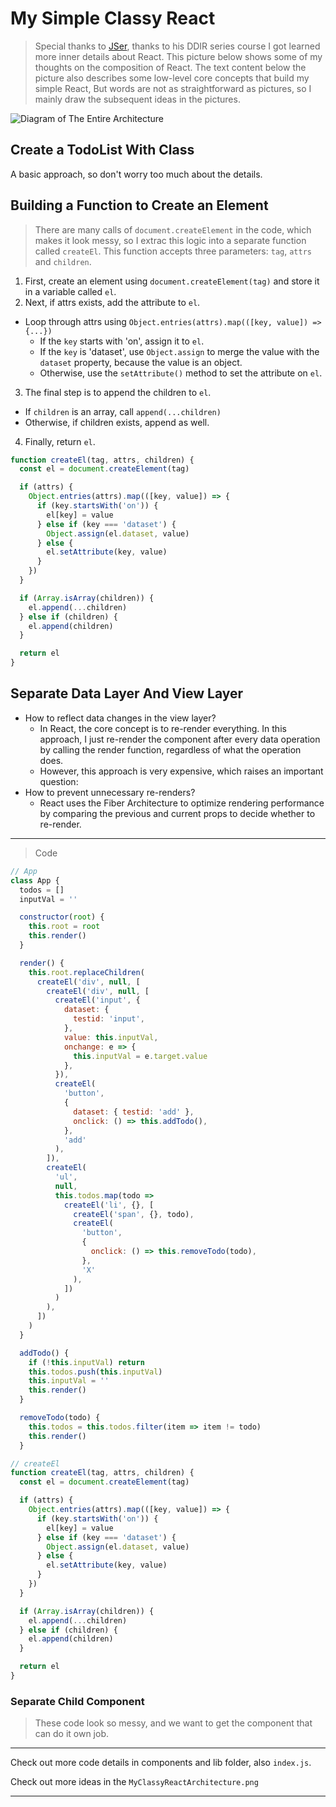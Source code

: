 # My Simple Classy React

> Special thanks to [JSer](https://jser.dev), thanks to his DDIR series course I got learned more inner details about React.
> This picture below shows some of my thoughts on the composition of React.
> The text content below the picture also describes some low-level core concepts that build my simple React,
> But words are not as straightforward as pictures, so I mainly draw the subsequent ideas in the pictures.

![Diagram of The Entire Architecture](./MyClassyReactArchitecture.png)

## Create a TodoList With Class

A basic approach, so don't worry too much about the details.

## Building a Function to Create an Element

> There are many calls of `document.createElement` in the code, which makes it look messy, so I extrac this logic into a separate function called `createEl`.
> This function accepts three parameters: `tag`, `attrs` and `children`.

1. First, create an element using `document.createElement(tag)` and store it in a variable called `el`.
2. Next, if attrs exists, add the attribute to `el`.

- Loop through attrs using `Object.entries(attrs).map(([key, value]) => {...})`
  - If the `key` starts with 'on', assign it to `el`.
  - If the `key` is 'dataset', use `Object.assign` to merge the value with the `dataset` property, because the value is an object.
  - Otherwise, use the `setAttribute()` method to set the attribute on `el`.

3. The final step is to append the children to `el`.

- If `children` is an array, call `append(...children)`
- Otherwise, if children exists, append as well.

4. Finally, return `el`.

```js
function createEl(tag, attrs, children) {
  const el = document.createElement(tag)

  if (attrs) {
    Object.entries(attrs).map(([key, value]) => {
      if (key.startsWith('on')) {
        el[key] = value
      } else if (key === 'dataset') {
        Object.assign(el.dataset, value)
      } else {
        el.setAttribute(key, value)
      }
    })
  }

  if (Array.isArray(children)) {
    el.append(...children)
  } else if (children) {
    el.append(children)
  }

  return el
}
```

## Separate Data Layer And View Layer

- How to reflect data changes in the view layer?
  - In React, the core concept is to re-render everything. In this approach, I just re-render the component after every data operation by calling the render function, regardless of what the operation does.
  - However, this approach is very expensive, which raises an important question:
- How to prevent unnecessary re-renders?
  - React uses the Fiber Architecture to optimize rendering performance by comparing the previous and current props to decide whether to re-render.

---

> Code

```js
// App
class App {
  todos = []
  inputVal = ''

  constructor(root) {
    this.root = root
    this.render()
  }

  render() {
    this.root.replaceChildren(
      createEl('div', null, [
        createEl('div', null, [
          createEl('input', {
            dataset: {
              testid: 'input',
            },
            value: this.inputVal,
            onchange: e => {
              this.inputVal = e.target.value
            },
          }),
          createEl(
            'button',
            {
              dataset: { testid: 'add' },
              onclick: () => this.addTodo(),
            },
            'add'
          ),
        ]),
        createEl(
          'ul',
          null,
          this.todos.map(todo =>
            createEl('li', {}, [
              createEl('span', {}, todo),
              createEl(
                'button',
                {
                  onclick: () => this.removeTodo(todo),
                },
                'X'
              ),
            ])
          )
        ),
      ])
    )
  }

  addTodo() {
    if (!this.inputVal) return
    this.todos.push(this.inputVal)
    this.inputVal = ''
    this.render()
  }

  removeTodo(todo) {
    this.todos = this.todos.filter(item => item != todo)
    this.render()
  }
```

```js
// createEl
function createEl(tag, attrs, children) {
  const el = document.createElement(tag)

  if (attrs) {
    Object.entries(attrs).map(([key, value]) => {
      if (key.startsWith('on')) {
        el[key] = value
      } else if (key === 'dataset') {
        Object.assign(el.dataset, value)
      } else {
        el.setAttribute(key, value)
      }
    })
  }

  if (Array.isArray(children)) {
    el.append(...children)
  } else if (children) {
    el.append(children)
  }

  return el
}
```

### Separate Child Component

> These code look so messy, and we want to get the component that can do it own job.

---

Check out more code details in components and lib folder, also `index.js`.

Check out more ideas in the `MyClassyReactArchitecture.png`

---
